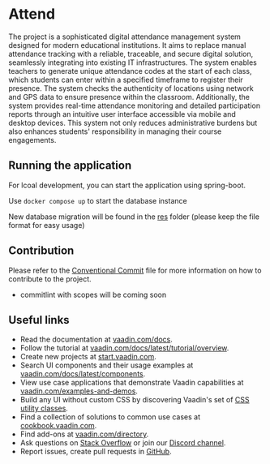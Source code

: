 # Attend

The project is a sophisticated digital attendance management system designed for modern educational institutions. It aims to replace manual attendance tracking with a reliable, traceable, and secure digital solution, seamlessly integrating into existing IT infrastructures. The system enables teachers to generate unique attendance codes at the start of each class, which students can enter within a specified timeframe to register their presence. The system checks the authenticity of locations using network and GPS data to ensure presence within the classroom. Additionally, the system provides real-time attendance monitoring and detailed participation reports through an intuitive user interface accessible via mobile and desktop devices. This system not only reduces administrative burdens but also enhances students' responsibility in managing their course engagements.

## Running the application

For lcoal development, you can start the application using spring-boot.

Use ```docker compose up``` to start the database instance

New database migration will be found in the [res](res) folder (please keep the file format for easy usage)

## Contribution

Please refer to the [Conventional Commit](https://www.conventionalcommits.org/en/v1.0.0/#summary) file for more information on how to contribute to the project.

- commitlint with scopes will be coming soon

## Useful links

- Read the documentation at [vaadin.com/docs](https://vaadin.com/docs).
- Follow the tutorial at [vaadin.com/docs/latest/tutorial/overview](https://vaadin.com/docs/latest/tutorial/overview).
- Create new projects at [start.vaadin.com](https://start.vaadin.com/).
- Search UI components and their usage examples at [vaadin.com/docs/latest/components](https://vaadin.com/docs/latest/components).
- View use case applications that demonstrate Vaadin capabilities at [vaadin.com/examples-and-demos](https://vaadin.com/examples-and-demos).
- Build any UI without custom CSS by discovering Vaadin's set of [CSS utility classes](https://vaadin.com/docs/styling/lumo/utility-classes). 
- Find a collection of solutions to common use cases at [cookbook.vaadin.com](https://cookbook.vaadin.com/).
- Find add-ons at [vaadin.com/directory](https://vaadin.com/directory).
- Ask questions on [Stack Overflow](https://stackoverflow.com/questions/tagged/vaadin) or join our [Discord channel](https://discord.gg/MYFq5RTbBn).
- Report issues, create pull requests in [GitHub](https://github.com/vaadin).
